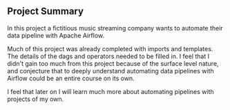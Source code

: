 ## Project Summary

In this project a fictitious music streaming company wants to automate their data pipeline
with Apache Airflow.  

Much of this project was already completed with imports and templates. The details of the dags 
and operators needed to be filled in.  I feel that I didn't gain too much from this project because
of the surface level nature, and conjecture that to deeply understand automating data pipelines 
with Airflow could be an entire course on its own.

I feel that later on I will learn much more about automating pipelines with projects of my own.
